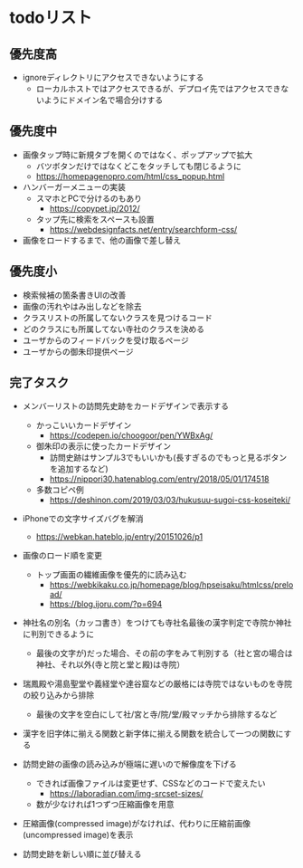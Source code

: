 # todoリスト

## 優先度高

+ ignoreディレクトリにアクセスできないようにする
  + ローカルホストではアクセスできるが、デプロイ先ではアクセスできないようにドメイン名で場合分けする

## 優先度中
+ 画像タップ時に新規タブを開くのではなく、ポップアップで拡大
  + バツボタンだけではなくどこをタッチしても閉じるように
  + https://homepagenopro.com/html/css_popup.html
+ ハンバーガーメニューの実装
  + スマホとPCで分けるのもあり
    + https://copypet.jp/2012/
  + タップ先に検索をスペースも設置
    + https://webdesignfacts.net/entry/searchform-css/
+ 画像をロードするまで、他の画像で差し替え

## 優先度小
+ 検索候補の箇条書きUIの改善
+ 画像の汚れやはみ出しなどを除去
+ クラスリストの所属してないクラスを見つけるコード
+ どのクラスにも所属してない寺社のクラスを決める
+ ユーザからのフィードバックを受け取るページ
+ ユーザからの御朱印提供ページ


## 完了タスク
+ メンバーリストの訪問先史跡をカードデザインで表示する
  + かっこいいカードデザイン
    + https://codepen.io/choogoor/pen/YWBxAg/
  + 御朱印の表示に使ったカードデザイン
    + 訪問史跡はサンプル3でもいいかも(長すぎるのでもっと見るボタンを追加するなど)
    + https://nippori30.hatenablog.com/entry/2018/05/01/174518
  + 多数コピペ例
    + https://deshinon.com/2019/03/03/hukusuu-sugoi-css-koseiteki/

+ iPhoneでの文字サイズバグを解消
  + https://webkan.hateblo.jp/entry/20151026/p1

+ 画像のロード順を変更
  + トップ画面の繊維画像を優先的に読み込む
    + https://webkikaku.co.jp/homepage/blog/hpseisaku/htmlcss/preload/
    + https://blog.ijoru.com/?p=694

+ 神社名の別名（カッコ書き）をつけても寺社名最後の漢字判定で寺院か神社に判別できるように
  + 最後の文字が)だった場合、その前の字をみて判別する（社と宮の場合は神社、それ以外(寺と院と堂と殿)は寺院）

+ 瑞鳳殿や湯島聖堂や義経堂や達谷窟などの厳格には寺院ではないものを寺院の絞り込みから排除
  + 最後の文字を空白にして社/宮と寺/院/堂/殿マッチから排除するなど

+ 漢字を旧字体に揃える関数と新字体に揃える関数を統合して一つの関数にする

+ 訪問史跡の画像の読み込みが極端に遅いので解像度を下げる
  + できれば画像ファイルは変更せず、CSSなどのコードで変えたい
    + https://laboradian.com/img-srcset-sizes/
  + 数が少なければ1つずつ圧縮画像を用意

+ 圧縮画像(compressed image)がなければ、代わりに圧縮前画像(uncompressed image)を表示

+ 訪問史跡を新しい順に並び替える
